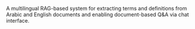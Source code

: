 A multilingual RAG-based system for extracting terms and definitions from Arabic and English documents and enabling document-based Q&A via chat interface.
